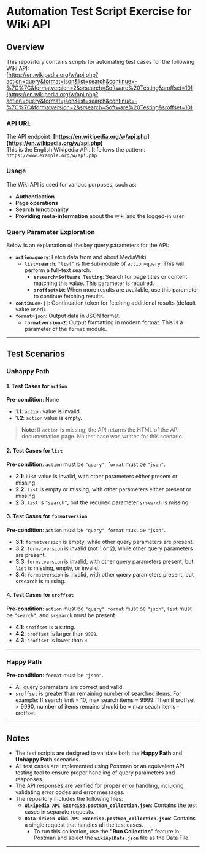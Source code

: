 # Automation Test Script Exercise for Wiki API

## Overview
This repository contains scripts for automating test cases for the following Wiki API:  
[https://en.wikipedia.org/w/api.php?action=query&format=json&list=search&continue=-%7C%7C&formatversion=2&srsearch=Software%20Testing&sroffset=10](https://en.wikipedia.org/w/api.php?action=query&format=json&list=search&continue=-%7C%7C&formatversion=2&srsearch=Software%20Testing&sroffset=10)

### API URL
The API endpoint: **[https://en.wikipedia.org/w/api.php](https://en.wikipedia.org/w/api.php)**  
This is the English Wikipedia API. It follows the pattern:  
`https://www.example.org/w/api.php`

### Usage
The Wiki API is used for various purposes, such as:
- **Authentication**  
- **Page operations**  
- **Search functionality**  
- **Providing meta-information** about the wiki and the logged-in user  

### Query Parameter Exploration
Below is an explanation of the key query parameters for the API:

- **`action=query`**: Fetch data from and about MediaWiki.  
  - **`list=search`**: `"list"` is the submodule of `action=query`. This will perform a full-text search.  
    - **`srsearch=Software Testing`**: Search for page titles or content matching this value. This parameter is required.  
    - **`sroffset=10`**: When more results are available, use this parameter to continue fetching results.  
- **`continue=-||`**: Continuation token for fetching additional results (default value used).  
- **`format=json`**: Output data in JSON format.  
  - **`formatversion=2`**: Output formatting in modern format. This is a parameter of the `format` module.

---

## Test Scenarios

### **Unhappy Path**
#### 1. Test Cases for `action`
**Pre-condition**: None  
- **1.1**: `action` value is invalid.  
- **1.2**: `action` value is empty.  

> **Note**: If `action` is missing, the API returns the HTML of the API documentation page. No test case was written for this scenario.

#### 2. Test Cases for `list`
**Pre-condition**: `action` must be `"query"`, `format` must be `"json"`.  
- **2.1**: `list` value is invalid, with other parameters either present or missing.  
- **2.2**: `list` is empty or missing, with other parameters either present or missing.  
- **2.3**: `list` is `"search"`, but the required parameter `srsearch` is missing.  

#### 3. Test Cases for `formatversion`
**Pre-condition**: `action` must be `"query"`, `format` must be `"json"`.  
- **3.1**: `formatversion` is empty, while other query parameters are present.  
- **3.2**: `formatversion` is invalid (not 1 or 2), while other query parameters are present.  
- **3.3**: `formatversion` is invalid, with other query parameters present, but `list` is missing, empty, or invalid.  
- **3.4**: `formatversion` is invalid, with other query parameters present, but `srsearch` is missing.  

#### 4. Test Cases for `sroffset`
**Pre-condition**: `action` must be `"query"`, `format` must be `"json"`, `list` must be `"search"`, and `srsearch` must be present.  
- **4.1**: `sroffset` is a string.  
- **4.2**: `sroffset` is larger than `9999`.  
- **4.3**: `sroffset` is lower than `0`.  

---

### **Happy Path**
**Pre-condition**: `format` must be `"json"`.  
- All query parameters are correct and valid.
- `sroffset` is greater than remaining number of searched items.
    For example: If search limit = 10, max search items = 9999. Then if sroffset > 9990, number of items remains should be = max seach items - sroffset.  
---

## Notes
- The test scripts are designed to validate both the **Happy Path** and **Unhappy Path** scenarios.  
- All test cases are implemented using Postman or an equivalent API testing tool to ensure proper handling of query parameters and responses.
- The API responses are verified for proper error handling, including validating error codes and error messages.
- The repository includes the following files:
  - **`Wikipedia API Exercise.postman_collection.json`**: Contains the test cases in separate requests.
  - **`Data-driven Wiki API Exercise.postman_collection.json`**: Contains a single request that handles all the test cases.  
    - To run this collection, use the **"Run Collection"** feature in Postman and select the **`wikiApiData.json`** file as the Data File.

---


